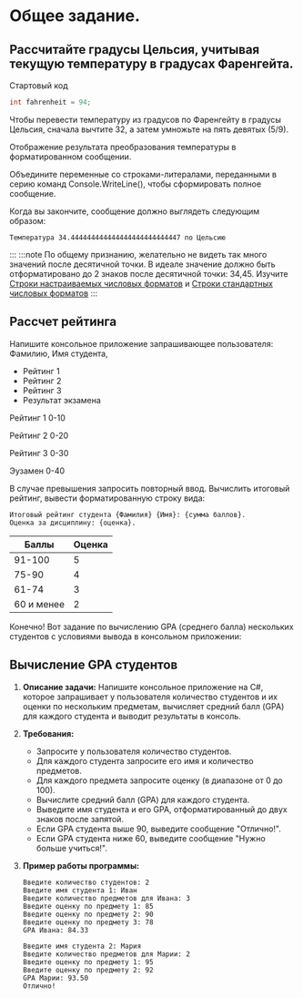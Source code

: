 # Общее задание. 
## Рассчитайте градусы Цельсия, учитывая текущую температуру в градусах Фаренгейта.
Стартовый код
```cs
int fahrenheit = 94;
```
Чтобы перевести температуру из градусов по Фаренгейту в градусы Цельсия, сначала вычтите 32, а затем умножьте на пять девятых (5/9).

Отображение результата преобразования температуры в форматированном сообщении.

Объедините переменные со строками-литералами, переданными в серию команд Console.WriteLine(), чтобы сформировать полное сообщение.

Когда вы закончите, сообщение должно выглядеть следующим образом:
```
Температура 34.444444444444444444444444447 по Цельсию
```
:::
:::note
По общему признанию, желательно не видеть так много значений после десятичной точки. В идеале значение должно быть отформатировано до 2 знаков после десятичной точки: 34,45.
Изучите [Строки настраиваемых числовых форматов](https://learn.microsoft.com/ru-ru/dotnet/standard/base-types/custom-numeric-format-strings) и [Строки стандартных числовых форматов](https://learn.microsoft.com/ru-ru/dotnet/standard/base-types/standard-numeric-format-strings)
:::

## Рассчет рейтинга
Напишите консольное приложение запрашивающее пользователя: 
Фамилию, 
Имя студента, 
+ Рейтинг 1
+ Рейтинг 2
+ Рейтинг 3 
+ Результат экзамена

Рейтинг 1 0-10

Рейтинг 2 0-20

Рейтинг 3 0-30

Эузамен 0-40 

В случае превышения запросить повторный ввод.
Вычислить итоговый рейтинг, вывести форматированную строку вида:
```
Итоговый рейтинг студента {Фамилия} {Имя}: {сумма баллов}.
Оценка за дисциплину: {оценка}.
```
|Баллы|Оценка|
|---|---|
|91-100 |5|
|75-90 |4|
|61-74|3|
|60 и менее| 2|

Конечно! Вот задание по вычислению GPA (среднего балла) нескольких студентов с условиями вывода в консольном приложении:

## Вычисление GPA студентов

1. **Описание задачи:**
   Напишите консольное приложение на C#, которое запрашивает у пользователя количество студентов и их оценки по нескольким предметам, вычисляет средний балл (GPA) для каждого студента и выводит результаты в консоль.

2. **Требования:**
   - Запросите у пользователя количество студентов.
   - Для каждого студента запросите его имя и количество предметов.
   - Для каждого предмета запросите оценку (в диапазоне от 0 до 100).
   - Вычислите средний балл (GPA) для каждого студента.
   - Выведите имя студента и его GPA, отформатированный до двух знаков после запятой.
   - Если GPA студента выше 90, выведите сообщение "Отлично!".
   - Если GPA студента ниже 60, выведите сообщение "Нужно больше учиться!".

3. **Пример работы программы:**
   ```
   Введите количество студентов: 2
   Введите имя студента 1: Иван
   Введите количество предметов для Ивана: 3
   Введите оценку по предмету 1: 85
   Введите оценку по предмету 2: 90
   Введите оценку по предмету 3: 78
   GPA Ивана: 84.33

   Введите имя студента 2: Мария
   Введите количество предметов для Марии: 2
   Введите оценку по предмету 1: 95
   Введите оценку по предмету 2: 92
   GPA Марии: 93.50
   Отлично!



